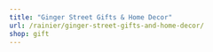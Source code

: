 ```yaml
---
title: "Ginger Street Gifts & Home Decor"
url: /rainier/ginger-street-gifts-and-home-decor/
shop: gift
---
```

